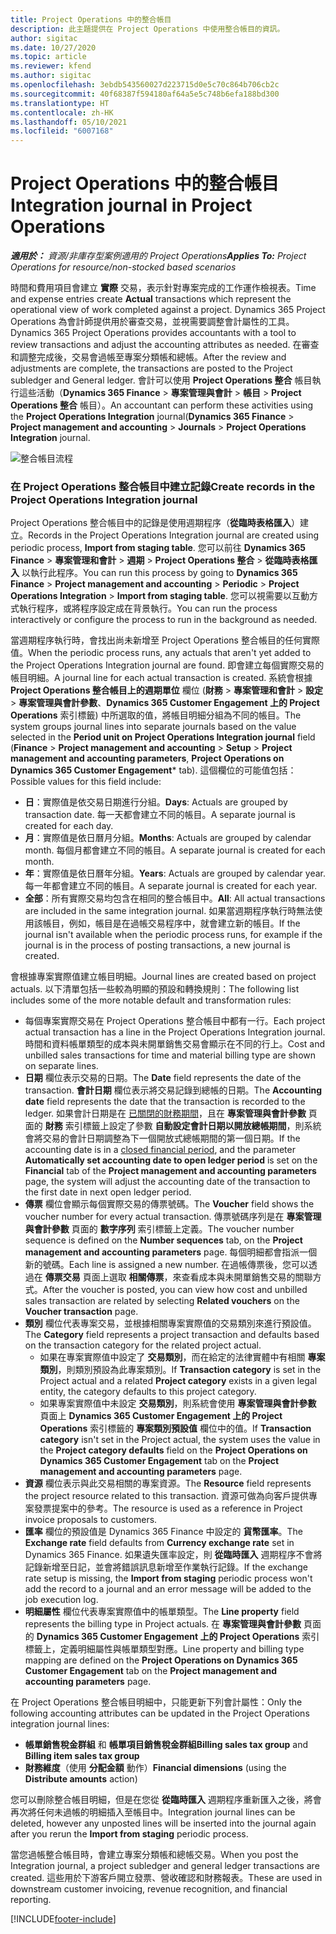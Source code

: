 ```yaml
---
title: Project Operations 中的整合帳目
description: 此主題提供在 Project Operations 中使用整合帳目的資訊。
author: sigitac
ms.date: 10/27/2020
ms.topic: article
ms.reviewer: kfend
ms.author: sigitac
ms.openlocfilehash: 3ebdb543560027d223715d0e5c70c864b706cb2c
ms.sourcegitcommit: 40f68387f594180af64a5e5c748b6efa188bd300
ms.translationtype: HT
ms.contentlocale: zh-HK
ms.lasthandoff: 05/10/2021
ms.locfileid: "6007168"
---
```

# <a name="integration-journal-in-project-operations"></a><span data-ttu-id="cec42-103">Project Operations 中的整合帳目</span><span class="sxs-lookup"><span data-stu-id="cec42-103">Integration journal in Project Operations</span></span>

<span data-ttu-id="cec42-104">_**適用於：** 資源/非庫存型案例適用的 Project Operations_</span><span class="sxs-lookup"><span data-stu-id="cec42-104">_**Applies To:** Project Operations for resource/non-stocked based scenarios_</span></span>

<span data-ttu-id="cec42-105">時間和費用項目會建立 **實際** 交易，表示針對專案完成的工作運作檢視表。</span><span class="sxs-lookup"><span data-stu-id="cec42-105">Time and expense entries create **Actual** transactions which represent the operational view of work completed against a project.</span></span> <span data-ttu-id="cec42-106">Dynamics 365 Project Operations 為會計師提供用於審查交易，並視需要調整會計屬性的工具。</span><span class="sxs-lookup"><span data-stu-id="cec42-106">Dynamics 365 Project Operations provides accountants with a tool to review transactions and adjust the accounting attributes as needed.</span></span> <span data-ttu-id="cec42-107">在審查和調整完成後，交易會過帳至專案分類帳和總帳。</span><span class="sxs-lookup"><span data-stu-id="cec42-107">After the review and adjustments are complete, the transactions are posted to the Project subledger and General ledger.</span></span> <span data-ttu-id="cec42-108">會計可以使用 **Project Operations 整合** 帳目執行這些活動（**Dynamics 365 Finance** > **專案管理與會計** > **帳目** > **Project Operations 整合** 帳目）。</span><span class="sxs-lookup"><span data-stu-id="cec42-108">An accountant can perform these activities using the **Project Operations Integration** journal(**Dynamics 365 Finance** > **Project management and accounting** > **Journals** > **Project Operations Integration** journal.</span></span>

![整合帳目流程](./media/IntegrationJournal.png)

### <a name="create-records-in-the-project-operations-integration-journal"></a><span data-ttu-id="cec42-110">在 Project Operations 整合帳目中建立記錄</span><span class="sxs-lookup"><span data-stu-id="cec42-110">Create records in the Project Operations Integration journal</span></span>

<span data-ttu-id="cec42-111">Project Operations 整合帳目中的記錄是使用週期程序（**從臨時表格匯入**）建立。</span><span class="sxs-lookup"><span data-stu-id="cec42-111">Records in the Project Operations Integration journal are created using periodic process, **Import from staging table**.</span></span> <span data-ttu-id="cec42-112">您可以前往 **Dynamics 365 Finance** > **專案管理和會計** > **週期** > **Project Operations 整合** > **從臨時表格匯入** 以執行此程序。</span><span class="sxs-lookup"><span data-stu-id="cec42-112">You can run this process by going to **Dynamics 365 Finance** > **Project management and accounting** > **Periodic** > **Project Operations Integration** > **Import from staging table**.</span></span> <span data-ttu-id="cec42-113">您可以視需要以互動方式執行程序，或將程序設定成在背景執行。</span><span class="sxs-lookup"><span data-stu-id="cec42-113">You can run the process interactively or configure the process to run in the background as needed.</span></span>

<span data-ttu-id="cec42-114">當週期程序執行時，會找出尚未新增至 Project Operations 整合帳目的任何實際值。</span><span class="sxs-lookup"><span data-stu-id="cec42-114">When the periodic process runs, any actuals that aren't yet added to the Project Operations Integration journal are found.</span></span> <span data-ttu-id="cec42-115">即會建立每個實際交易的帳目明細。</span><span class="sxs-lookup"><span data-stu-id="cec42-115">A journal line for each actual transaction is created.</span></span>
<span data-ttu-id="cec42-116">系統會根據 **Project Operations 整合帳目上的週期單位** 欄位 (**財務** > **專案管理和會計** > **設定** > **專案管理與會計參數**、**Dynamics 365 Customer Engagement 上的 Project Operations** 索引標籤) 中所選取的值，將帳目明細分組為不同的帳目。</span><span class="sxs-lookup"><span data-stu-id="cec42-116">The system groups journal lines into separate journals based on the value selected in the **Period unit on Project Operations Integration journal** field (**Finance** > **Project management and accounting** > **Setup** > **Project management and accounting parameters**, **Project Operations on Dynamics 365 Customer Engagement**\* tab).</span></span> <span data-ttu-id="cec42-117">這個欄位的可能值包括：</span><span class="sxs-lookup"><span data-stu-id="cec42-117">Possible values for this field include:</span></span>

  - <span data-ttu-id="cec42-118">**日**：實際值是依交易日期進行分組。</span><span class="sxs-lookup"><span data-stu-id="cec42-118">**Days**: Actuals are grouped by transaction date.</span></span> <span data-ttu-id="cec42-119">每一天都會建立不同的帳目。</span><span class="sxs-lookup"><span data-stu-id="cec42-119">A separate journal is created for each day.</span></span>
  - <span data-ttu-id="cec42-120">**月**：實際值是依日曆月分組。</span><span class="sxs-lookup"><span data-stu-id="cec42-120">**Months**: Actuals are grouped by calendar month.</span></span> <span data-ttu-id="cec42-121">每個月都會建立不同的帳目。</span><span class="sxs-lookup"><span data-stu-id="cec42-121">A separate journal is created for each month.</span></span>
  - <span data-ttu-id="cec42-122">**年**：實際值是依日曆年分組。</span><span class="sxs-lookup"><span data-stu-id="cec42-122">**Years**: Actuals are grouped by calendar year.</span></span> <span data-ttu-id="cec42-123">每一年都會建立不同的帳目。</span><span class="sxs-lookup"><span data-stu-id="cec42-123">A separate journal is created for each year.</span></span>
  - <span data-ttu-id="cec42-124">**全部**：所有實際交易均包含在相同的整合帳目中。</span><span class="sxs-lookup"><span data-stu-id="cec42-124">**All**: All actual transactions are included in the same integration journal.</span></span> <span data-ttu-id="cec42-125">如果當週期程序執行時無法使用該帳目，例如，帳目是在過帳交易程序中，就會建立新的帳目。</span><span class="sxs-lookup"><span data-stu-id="cec42-125">If the journal isn't available when the periodic process runs, for example if the journal is in the process of posting transactions, a new journal is created.</span></span>

<span data-ttu-id="cec42-126">會根據專案實際值建立帳目明細。</span><span class="sxs-lookup"><span data-stu-id="cec42-126">Journal lines are created based on project actuals.</span></span> <span data-ttu-id="cec42-127">以下清單包括一些較為明顯的預設和轉換規則：</span><span class="sxs-lookup"><span data-stu-id="cec42-127">The following list includes some of the more notable default and transformation rules:</span></span>

  - <span data-ttu-id="cec42-128">每個專案實際交易在 Project Operations 整合帳目中都有一行。</span><span class="sxs-lookup"><span data-stu-id="cec42-128">Each project actual transaction has a line in the Project Operations Integration journal.</span></span> <span data-ttu-id="cec42-129">時間和資料帳單類型的成本與未開單銷售交易會顯示在不同的行上。</span><span class="sxs-lookup"><span data-stu-id="cec42-129">Cost and unbilled sales transactions for time and material billing type are shown on separate lines.</span></span>
  - <span data-ttu-id="cec42-130">**日期** 欄位表示交易的日期。</span><span class="sxs-lookup"><span data-stu-id="cec42-130">The **Date** field represents the date of the transaction.</span></span> <span data-ttu-id="cec42-131">**會計日期** 欄位表示將交易記錄到總帳的日期。</span><span class="sxs-lookup"><span data-stu-id="cec42-131">The **Accounting date** field represents the date that the transaction is recorded to the ledger.</span></span> <span data-ttu-id="cec42-132">如果會計日期是在 [已關閉的財務期間](/dynamics365/finance/general-ledger/close-general-ledger-at-period-end)，且在 **專案管理與會計參數** 頁面的 **財務** 索引標籤上設定了參數 **自動設定會計日期以開放總帳期間**，則系統會將交易的會計日期調整為下一個開放式總帳期間的第一個日期。</span><span class="sxs-lookup"><span data-stu-id="cec42-132">If the accounting date is in a [closed financial period](/dynamics365/finance/general-ledger/close-general-ledger-at-period-end), and the parameter **Automatically set accounting date to open ledger period** is set on the **Financial** tab of the **Project management and accounting parameters** page, the system will adjust the accounting date of the transaction to the first date in next open ledger period.</span></span>
  - <span data-ttu-id="cec42-133">**傳票** 欄位會顯示每個實際交易的傳票號碼。</span><span class="sxs-lookup"><span data-stu-id="cec42-133">The **Voucher** field shows the voucher number for every actual transaction.</span></span> <span data-ttu-id="cec42-134">傳票號碼序列是在 **專案管理與會計參數** 頁面的 **數字序列** 索引標籤上定義。</span><span class="sxs-lookup"><span data-stu-id="cec42-134">The voucher number sequence is defined on the **Number sequences** tab, on the **Project management and accounting parameters** page.</span></span> <span data-ttu-id="cec42-135">每個明細都會指派一個新的號碼。</span><span class="sxs-lookup"><span data-stu-id="cec42-135">Each line is assigned a new number.</span></span> <span data-ttu-id="cec42-136">在過帳傳票後，您可以透過在 **傳票交易** 頁面上選取 **相關傳票**，來查看成本與未開單銷售交易的關聯方式。</span><span class="sxs-lookup"><span data-stu-id="cec42-136">After the voucher is posted, you can view how cost and unbilled sales transaction are related by selecting **Related vouchers** on the **Voucher transaction** page.</span></span>
  - <span data-ttu-id="cec42-137">**類別** 欄位代表專案交易，並根據相關專案實際值的交易類別來進行預設值。</span><span class="sxs-lookup"><span data-stu-id="cec42-137">The **Category** field represents a project transaction and defaults based on the transaction category for the related project actual.</span></span>
    - <span data-ttu-id="cec42-138">如果在專案實際值中設定了 **交易類別**，而在給定的法律實體中有相關 **專案類別**，則類別預設為此專案類別。</span><span class="sxs-lookup"><span data-stu-id="cec42-138">If **Transaction category** is set in the Project actual and a related **Project category** exists in a given legal entity, the category defaults to this project category.</span></span>
    - <span data-ttu-id="cec42-139">如果專案實際值中未設定 **交易類別**，則系統會使用 **專案管理與會計參數** 頁面上 **Dynamics 365 Customer Engagement 上的 Project Operations** 索引標籤的 **專案類別預設值** 欄位中的值。</span><span class="sxs-lookup"><span data-stu-id="cec42-139">If **Transaction category** isn't set in the Project actual, the system uses the value in the **Project category defaults** field on the **Project Operations on Dynamics 365 Customer Engagement** tab on the **Project management and accounting parameters** page.</span></span>
  - <span data-ttu-id="cec42-140">**資源** 欄位表示與此交易相關的專案資源。</span><span class="sxs-lookup"><span data-stu-id="cec42-140">The **Resource** field represents the project resource related to this transaction.</span></span> <span data-ttu-id="cec42-141">資源可做為向客戶提供專案發票提案中的參考。</span><span class="sxs-lookup"><span data-stu-id="cec42-141">The resource is used as a reference in Project invoice proposals to customers.</span></span>
  - <span data-ttu-id="cec42-142">**匯率** 欄位的預設值是 Dynamics 365 Finance 中設定的 **貨幣匯率**。</span><span class="sxs-lookup"><span data-stu-id="cec42-142">The **Exchange rate** field defaults from **Currency exchange rate** set in Dynamics 365 Finance.</span></span> <span data-ttu-id="cec42-143">如果遺失匯率設定，則 **從臨時匯入** 週期程序不會將記錄新增至日記，並會將錯誤訊息新增至作業執行記錄。</span><span class="sxs-lookup"><span data-stu-id="cec42-143">If the exchange rate setup is missing, the **Import from staging** periodic process won't add the record to a journal and an error message will be added to the job execution log.</span></span>
  - <span data-ttu-id="cec42-144">**明細屬性** 欄位代表專案實際值中的帳單類型。</span><span class="sxs-lookup"><span data-stu-id="cec42-144">The **Line property** field represents the billing type in Project actuals.</span></span> <span data-ttu-id="cec42-145">在 **專案管理與會計參數** 頁面的 **Dynamics 365 Customer Engagement 上的 Project Operations** 索引標籤上，定義明細屬性與帳單類型對應。</span><span class="sxs-lookup"><span data-stu-id="cec42-145">Line property and billing type mapping are defined on the **Project Operations on Dynamics 365 Customer Engagement** tab on the **Project management and accounting parameters** page.</span></span>

<span data-ttu-id="cec42-146">在 Project Operations 整合帳目明細中，只能更新下列會計屬性：</span><span class="sxs-lookup"><span data-stu-id="cec42-146">Only the following accounting attributes can be updated in the Project Operations integration journal lines:</span></span>

- <span data-ttu-id="cec42-147">**帳單銷售稅金群組** 和 **帳單項目銷售稅金群組**</span><span class="sxs-lookup"><span data-stu-id="cec42-147">**Billing sales tax group** and **Billing item sales tax group**</span></span>
- <span data-ttu-id="cec42-148">**財務維度**（使用 **分配金額** 動作）</span><span class="sxs-lookup"><span data-stu-id="cec42-148">**Financial dimensions** (using the **Distribute amounts** action)</span></span>

<span data-ttu-id="cec42-149">您可以刪除整合帳目明細，但是在您從 **從臨時匯入** 週期程序重新匯入之後，將會再次將任何未過帳的明細插入至帳目中。</span><span class="sxs-lookup"><span data-stu-id="cec42-149">Integration journal lines can be deleted, however any unposted lines will be inserted into the journal again after you rerun the **Import from staging** periodic process.</span></span>

<span data-ttu-id="cec42-150">當您過帳整合帳目時，會建立專案分類帳和總帳交易。</span><span class="sxs-lookup"><span data-stu-id="cec42-150">When you post the Integration journal, a project subledger and general ledger transactions are created.</span></span> <span data-ttu-id="cec42-151">這些用於下游客戶開立發票、營收確認和財務報表。</span><span class="sxs-lookup"><span data-stu-id="cec42-151">These are used in downstream customer invoicing, revenue recognition, and financial reporting.</span></span>


[!INCLUDE[footer-include](../includes/footer-banner.md)]